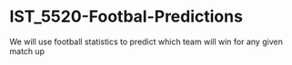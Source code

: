 # IST_5520-Footbal-Predictions
We will use football statistics to predict which team will win for any given match up
